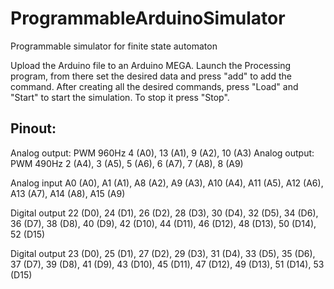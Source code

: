 # ProgrammableArduinoSimulator
Programmable simulator for finite state automaton

Upload the Arduino file to an Arduino MEGA.
Launch the Processing program,
from there set the desired data and press "add" to add the command.
After creating all the desired commands,
press "Load" and "Start" to start the simulation.
To stop it press "Stop".

## Pinout:

Analog output: PWM 960Hz
4 (A0), 13 (A1), 9 (A2), 10 (A3)
Analog output: PWM 490Hz
2 (A4), 3 (A5), 5 (A6), 6 (A7), 7 (A8), 8 (A9)

Analog input
A0 (A0), A1 (A1), A8 (A2), A9 (A3), A10 (A4), A11 (A5), A12 (A6), A13 (A7), A14 (A8), A15 (A9)

Digital output
22 (D0), 24 (D1), 26 (D2), 28 (D3), 30 (D4), 32 (D5), 34 (D6), 36 (D7), 38 (D8), 40 (D9), 42 (D10), 44 (D11), 46 (D12), 48 (D13), 50 (D14), 52 (D15)

Digital output
23 (D0), 25 (D1), 27 (D2), 29 (D3), 31 (D4), 33 (D5), 35 (D6), 37 (D7), 39 (D8), 41 (D9), 43 (D10), 45 (D11), 47 (D12), 49 (D13), 51 (D14), 53 (D15)
